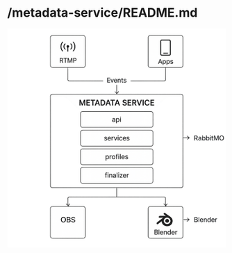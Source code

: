 # /metadata-service/README.md

![DIAGRAM - Service Controller with Video Data Metadata](/metadata-service/docs/photo.png)